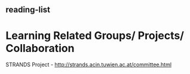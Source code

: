 ## reading-list

# Learning Related Groups/ Projects/ Collaboration
STRANDS Project - http://strands.acin.tuwien.ac.at/committee.html
